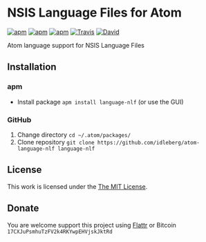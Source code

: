 # NSIS Language Files for Atom

[![apm](https://img.shields.io/apm/l/language-nlf.svg?style=flat-square)](https://atom.io/packages/language-nlf)
[![apm](https://img.shields.io/apm/v/language-nlf.svg?style=flat-square)](https://atom.io/packages/language-nlf)
[![apm](https://img.shields.io/apm/dm/language-nlf.svg?style=flat-square)](https://atom.io/packages/language-nlf)
[![Travis](https://img.shields.io/travis/idleberg/atom-language-nlf.svg?style=flat-square)](https://travis-ci.org/idleberg/atom-language-nlf)
[![David](https://img.shields.io/david/dev/idleberg/atom-language-nlf.svg?style=flat-square)](https://david-dm.org/idleberg/atom-language-nlf#info=devDependencies)

Atom language support for NSIS Language Files

## Installation

### apm

* Install package `apm install language-nlf` (or use the GUI)

### GitHub

1. Change directory `cd ~/.atom/packages/`
2. Clone repository `git clone https://github.com/idleberg/atom-language-nlf language-nlf`

## License

This work is licensed under the [The MIT License](LICENSE.md).

## Donate

You are welcome support this project using [Flattr](https://flattr.com/submit/auto?user_id=idleberg&url=https://github.com/idleberg/atom-language-nlf) or Bitcoin `17CXJuPsmhuTzFV2k4RKYwpEHVjskJktRd`